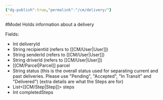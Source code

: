 ```yaml
---
{"dg-publish":true,"permalink":"/cm/delivery/"}
---
```


#Model 
Holds information about a delivery

Fields:
- Int deliveryId
- String recipientId (refers to [[CM/User\|User]])
- String senderId (refers to [[CM/User\|User]])
- String driverId (refers to [[CM/User\|User]])
- [[CM/Parcel\|Parcel]] parcel
- String status (this is the overall status used for separating current and past deliveries. Please use "Pending", "Accepted", "In Transit" and "Delivered") (extra details are what the Steps are for)
- List\<[[CM/Step\|Step]]\> steps
- Int completedSteps